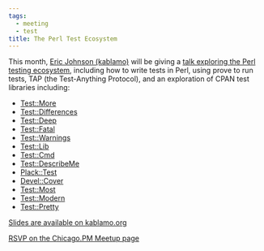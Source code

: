 ```yaml
---
tags:
  - meeting
  - test
title: The Perl Test Ecosystem
---
```


This month, [Eric Johnson (kablamo)](http://kablamo.org) will be giving
a [talk exploring the Perl testing
ecosystem](http://kablamo.org/slides-perl-testing/), including how to
write tests in Perl, using prove to run tests, TAP (the Test-Anything
Protocol), and an exploration of CPAN test libraries including:

* [Test::More](http://metacpan.org/pod/Test::More)
* [Test::Differences](http://metacpan.org/pod/Test::Differences)
* [Test::Deep](http://metacpan.org/pod/Test::Deep)
* [Test::Fatal](http://metacpan.org/pod/Test::Fatal)
* [Test::Warnings](http://metacpan.org/pod/Test::Warnings)
* [Test::Lib](http://metacpan.org/pod/Test::Lib)
* [Test::Cmd](http://metacpan.org/pod/Test::Cmd)
* [Test::DescribeMe](http://metacpan.org/pod/Test::DescribeMe)
* [Plack::Test](http://metacpan.org/pod/Plack::Test)
* [Devel::Cover](http://metacpan.org/pod/Devel::Cover)
* [Test::Most](http://metacpan.org/pod/Test::Most)
* [Test::Modern](http://metacpan.org/pod/Test::Modern)
* [Test::Pretty](http://metacpan.org/pod/Test::Pretty)

[Slides are available on
kablamo.org](http://kablamo.org/slides-perl-testing/#/)

[RSVP on the Chicago.PM Meetup
page](http://www.meetup.com/ChicagoPM/events/225357015/)
